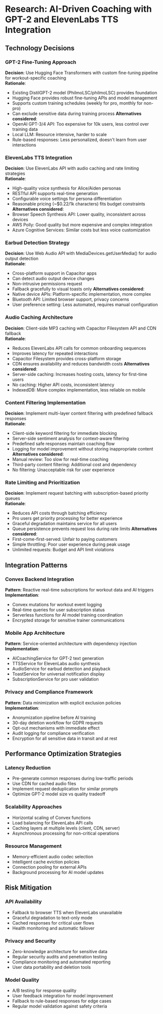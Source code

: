 # Research: AI-Driven Coaching with GPT-2 and ElevenLabs TTS Integration

## Technology Decisions

### GPT-2 Fine-Tuning Approach

**Decision**: Use Hugging Face Transformers with custom fine-tuning pipeline for workout-specific coaching  
**Rationale**:

- Existing DistilGPT-2 model (PhilmoLSC/philmoLSC) provides foundation
- Hugging Face provides robust fine-tuning APIs and model management
- Supports custom training schedules (weekly for pro, monthly for non-pro)
- Can exclude sensitive data during training process
  **Alternatives considered**:
- OpenAI GPT-3/4 API: Too expensive for 10k users, less control over training data
- Local LLM: Resource intensive, harder to scale
- Rule-based responses: Less personalized, doesn't learn from user interactions

### ElevenLabs TTS Integration

**Decision**: Use ElevenLabs API with audio caching and rate limiting strategies  
**Rationale**:

- High-quality voice synthesis for Alice/Aiden personas
- RESTful API supports real-time generation
- Configurable voice settings for persona differentiation
- Reasonable pricing (~$0.22/1k characters) fits budget constraints
  **Alternatives considered**:
- Browser Speech Synthesis API: Lower quality, inconsistent across devices
- AWS Polly: Good quality but more expensive and complex integration
- Azure Cognitive Services: Similar costs but less voice customization

### Earbud Detection Strategy

**Decision**: Use Web Audio API with MediaDevices.getUserMedia() for audio output detection  
**Rationale**:

- Cross-platform support in Capacitor apps
- Can detect audio output device changes
- Non-intrusive permissions request
- Fallback gracefully to visual toasts only
  **Alternatives considered**:
- Native device APIs: Platform-specific implementation, more complex
- Bluetooth API: Limited browser support, privacy concerns
- User preference setting: Less automated, requires manual configuration

### Audio Caching Architecture

**Decision**: Client-side MP3 caching with Capacitor Filesystem API and CDN fallback  
**Rationale**:

- Reduces ElevenLabs API calls for common onboarding sequences
- Improves latency for repeated interactions
- Capacitor Filesystem provides cross-platform storage
- CDN ensures availability and reduces bandwidth costs
  **Alternatives considered**:
- Server-side caching: Increases hosting costs, latency for first-time users
- No caching: Higher API costs, inconsistent latency
- IndexedDB: More complex implementation, less reliable on mobile

### Content Filtering Implementation

**Decision**: Implement multi-layer content filtering with predefined fallback responses  
**Rationale**:

- Client-side keyword filtering for immediate blocking
- Server-side sentiment analysis for context-aware filtering
- Predefined safe responses maintain coaching flow
- Logging for model improvement without storing inappropriate content
  **Alternatives considered**:
- Manual review: Too slow for real-time coaching
- Third-party content filtering: Additional cost and dependency
- No filtering: Unacceptable risk for user experience

### Rate Limiting and Prioritization

**Decision**: Implement request batching with subscription-based priority queues  
**Rationale**:

- Reduces API costs through batching efficiency
- Pro users get priority processing for better experience
- Graceful degradation maintains service for all users
- Queue persistence prevents request loss during rate limits
  **Alternatives considered**:
- First-come-first-served: Unfair to paying customers
- Simple throttling: Poor user experience during peak usage
- Unlimited requests: Budget and API limit violations

## Integration Patterns

### Convex Backend Integration

**Pattern**: Reactive real-time subscriptions for workout data and AI triggers  
**Implementation**:

- Convex mutations for workout event logging
- Real-time queries for user subscription status
- Serverless functions for AI model training coordination
- Encrypted storage for sensitive trainer communications

### Mobile App Architecture

**Pattern**: Service-oriented architecture with dependency injection  
**Implementation**:

- AICoachingService for GPT-2 text generation
- TTSService for ElevenLabs audio synthesis
- AudioService for earbud detection and playback
- ToastService for universal notification display
- SubscriptionService for pro user validation

### Privacy and Compliance Framework

**Pattern**: Data minimization with explicit exclusion policies  
**Implementation**:

- Anonymization pipeline before AI training
- 30-day deletion workflow for GDPR requests
- Opt-out mechanisms with immediate effect
- Audit logging for compliance verification
- Encryption for all sensitive data in transit and at rest

## Performance Optimization Strategies

### Latency Reduction

- Pre-generate common responses during low-traffic periods
- Use CDN for cached audio files
- Implement request deduplication for similar prompts
- Optimize GPT-2 model size vs quality tradeoff

### Scalability Approaches

- Horizontal scaling of Convex functions
- Load balancing for ElevenLabs API calls
- Caching layers at multiple levels (client, CDN, server)
- Asynchronous processing for non-critical operations

### Resource Management

- Memory-efficient audio codec selection
- Intelligent cache eviction policies
- Connection pooling for external APIs
- Background processing for AI model updates

## Risk Mitigation

### API Availability

- Fallback to browser TTS when ElevenLabs unavailable
- Graceful degradation to text-only mode
- Cached responses for critical user flows
- Health monitoring and automatic failover

### Privacy and Security

- Zero-knowledge architecture for sensitive data
- Regular security audits and penetration testing
- Compliance monitoring and automated reporting
- User data portability and deletion tools

### Model Quality

- A/B testing for response quality
- User feedback integration for model improvement
- Fallback to rule-based responses for edge cases
- Regular model validation against safety criteria
